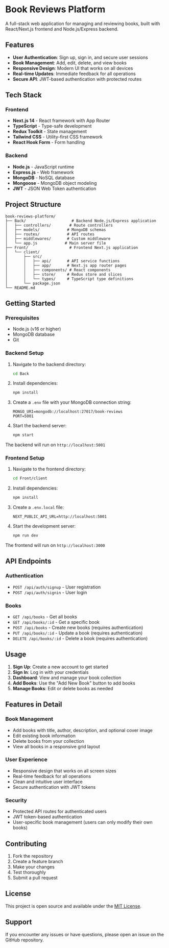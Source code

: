 # Book Reviews Platform

A full-stack web application for managing and reviewing books, built with React/Next.js frontend and Node.js/Express backend.

## Features

- **User Authentication**: Sign up, sign in, and secure user sessions
- **Book Management**: Add, edit, delete, and view books
- **Responsive Design**: Modern UI that works on all devices
- **Real-time Updates**: Immediate feedback for all operations
- **Secure API**: JWT-based authentication with protected routes

## Tech Stack

### Frontend

- **Next.js 14** - React framework with App Router
- **TypeScript** - Type-safe development
- **Redux Toolkit** - State management
- **Tailwind CSS** - Utility-first CSS framework
- **React Hook Form** - Form handling

### Backend

- **Node.js** - JavaScript runtime
- **Express.js** - Web framework
- **MongoDB** - NoSQL database
- **Mongoose** - MongoDB object modeling
- **JWT** - JSON Web Token authentication

## Project Structure

```
book-reviews-platform/
├── Back/                    # Backend Node.js/Express application
│   ├── controllers/        # Route controllers
│   ├── models/            # MongoDB schemas
│   ├── routes/            # API routes
│   ├── middlewares/       # Custom middleware
│   └── app.js            # Main server file
├── Front/                  # Frontend Next.js application
│   └── client/
│       ├── src/
│       │   ├── api/       # API service functions
│       │   ├── app/       # Next.js app router pages
│       │   ├── components/ # React components
│       │   ├── store/     # Redux store and slices
│       │   └── types/     # TypeScript type definitions
│       └── package.json
└── README.md
```

## Getting Started

### Prerequisites

- Node.js (v16 or higher)
- MongoDB database
- Git

### Backend Setup

1. Navigate to the backend directory:

   ```bash
   cd Back
   ```

2. Install dependencies:

   ```bash
   npm install
   ```

3. Create a `.env` file with your MongoDB connection string:

   ```env
   MONGO_URI=mongodb://localhost:27017/book-reviews
   PORT=5001
   ```

4. Start the backend server:
   ```bash
   npm start
   ```

The backend will run on `http://localhost:5001`

### Frontend Setup

1. Navigate to the frontend directory:

   ```bash
   cd Front/client
   ```

2. Install dependencies:

   ```bash
   npm install
   ```

3. Create a `.env.local` file:

   ```env
   NEXT_PUBLIC_API_URL=http://localhost:5001
   ```

4. Start the development server:
   ```bash
   npm run dev
   ```

The frontend will run on `http://localhost:3000`

## API Endpoints

### Authentication

- `POST /api/auth/signup` - User registration
- `POST /api/auth/signin` - User login

### Books

- `GET /api/books` - Get all books
- `GET /api/books/:id` - Get a specific book
- `POST /api/books` - Create new books (requires authentication)
- `PUT /api/books/:id` - Update a book (requires authentication)
- `DELETE /api/books/:id` - Delete a book (requires authentication)

## Usage

1. **Sign Up**: Create a new account to get started
2. **Sign In**: Log in with your credentials
3. **Dashboard**: View and manage your book collection
4. **Add Books**: Use the "Add New Book" button to add books
5. **Manage Books**: Edit or delete books as needed

## Features in Detail

### Book Management

- Add books with title, author, description, and optional cover image
- Edit existing book information
- Delete books from your collection
- View all books in a responsive grid layout

### User Experience

- Responsive design that works on all screen sizes
- Real-time feedback for all operations
- Clean and intuitive user interface
- Secure authentication with JWT tokens

### Security

- Protected API routes for authenticated users
- JWT token-based authentication
- User-specific book management (users can only modify their own books)

## Contributing

1. Fork the repository
2. Create a feature branch
3. Make your changes
4. Test thoroughly
5. Submit a pull request

## License

This project is open source and available under the [MIT License](LICENSE).

## Support

If you encounter any issues or have questions, please open an issue on the GitHub repository.
